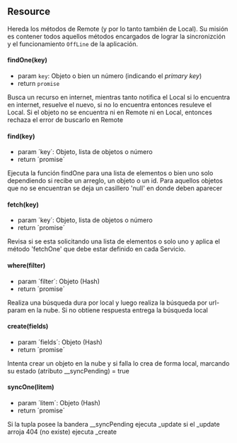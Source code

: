 Resource
--------
Hereda los métodos de Remote (y por lo tanto también de Local). Su misión
es contener todos aquellos métodos encargados de lograr la sincronizción
y el funcionamiento `OffLine` de la aplicación.

#### findOne(key)

* param `key`: Objeto o bien un número (indicando el *primary key*)
* return `promise`

Busca un recurso en internet, mientras tanto notifica el Local
si lo encuentra en internet, resuelve el nuevo, si no lo encuentra
entonces resuleve el Local. Si el objeto no se encuentra ni en Remote
ni en Local, entonces rechaza el error de buscarlo en Remote

#### find(key)

* param ´key´: Objeto, lista de objetos o número 
* return ´promise´

Ejecuta la función findOne para una lista de elementos o bien uno solo
dependiendo si recibe un arreglo, un objeto o un id. Para aquellos objetos 
que no se encuentran se deja un casillero 'null' en donde deben aparecer

#### fetch(key)

* param ´key´: Objeto, lista de objetos o número
* return ´promise´

Revisa si se esta solicitando una lista de elementos o solo uno y aplica
el método 'fetchOne' que debe estar definido en cada Servicio.

#### where(filter)

* param ´filter´: Objeto (Hash)
* return ´promise´

Realiza una búsqueda dura por local y luego realiza la búsqueda por
url-param en la nube. Si no obtiene respuesta entrega la búsqueda 
local

#### create(fields)

* param ´fields´: Objeto (Hash)
* return ´promise´

Intenta crear un objeto en la nube y si falla lo crea de forma
local, marcando su estado (atributo __syncPending) = true

#### syncOne(litem)

* param ´litem´: Objeto (Hash)
* return ´promise´

Si la tupla posee la bandera __syncPending ejecuta _update
si el _update arroja 404 (no existe) ejecuta _create
